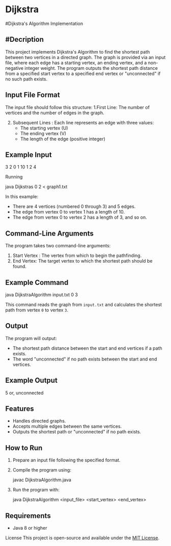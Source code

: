 # Dijkstra

#Dijkstra's Algorithm Implementation

#Decription 
-------------------
This project implements Dijkstra's Algorithm to find the shortest path between two vertices in a directed graph. The graph is provided via an input file, where each edge has a starting vertex, an ending vertex, and a non-negative integer weight. The program outputs the shortest path distance from a specified start vertex to a specified end vertex or "unconnected" if no such path exists.

Input File Format
------------------
The input file should follow this structure:
1.First Line: The number of vertices and the number of edges in the graph.

2. Subsequent Lines : Each line represents an edge with three values:
   - The starting vertex (U)
   - The ending vertex (V)
   - The length of the edge (positive integer)

Example Input
-----------------
3 2
0 1 10
1 2 4 

Running

java Dijkstras 0 2 < graph1.txt


In this example:
- There are 4 vertices (numbered 0 through 3) and 5 edges.
- The edge from vertex 0 to vertex 1 has a length of 10.
- The edge from vertex 0 to vertex 2 has a length of 3, and so on.

Command-Line Arguments
---------------------------
The program takes two command-line arguments:
1. Start Vertex : The vertex from which to begin the pathfinding.
2. End Vertex: The target vertex to which the shortest path should be found.

Example Command
-------------------------
java DijkstraAlgorithm input.txt 0 3


This command reads the graph from `input.txt` and calculates the shortest path from vertex `0` to vertex `3`.

Output
------------------------

The program will output:
- The shortest path distance between the start and end vertices if a path exists.
- The word "unconnected" if no path exists between the start and end vertices.

Example Output
-------------------
5
or,
unconnected


Features
--------------------------
- Handles directed graphs.
- Accepts multiple edges between the same vertices.
- Outputs the shortest path or "unconnected" if no path exists.

How to Run
-------------------------
1. Prepare an input file following the specified format.
2. Compile the program using:
   
   javac DijkstraAlgorithm.java
   
3. Run the program with:
   
   java DijkstraAlgorithm <input_file> <start_vertex> <end_vertex>
   
Requirements
---------------------------
- Java 8 or higher
  
License
This project is open-source and available under the [MIT License](LICENSE).




